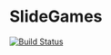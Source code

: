 # SlideGames

[![Build Status](https://travis-ci.org/QampusSquad/SlideGames.svg?branch=master)](https://travis-ci.org/QampusSquad/SlideGames)
